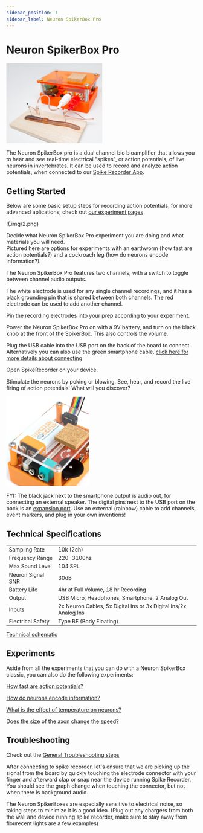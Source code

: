 ```yaml
---
sidebar_position: 1
sidebar_label: Neuron SpikerBox Pro
---
```


# Neuron SpikerBox Pro #

![nsb pro](./img/1.png)

The Neuron SpikerBox pro is a dual channel bio bioamplifier that allows you to hear and see real-time electrical "spikes", or action potentials, of live neurons in invertebrates. It can be used to record and analyze action potentials, when connected to our [Spike Recorder App](../../Software/SpikeRecorder/). 

## Getting Started ##

Below are some basic setup steps for recording action potentials, for more advanced aplications, check out [our experiment pages](#experiments)

!(.img/2.png)

Decide what Neuron SpikerBox Pro experiment you are doing and what materials you will need.  
Pictured here are options for experiments with an earthworm (how fast are action potentials?) and a  cockroach leg (how do neurons encode information?).


The Neuron SpikerBox Pro features two channels, with a switch to toggle between channel audio outputs.  

The white electrode is used for any single channel recordings, and it has a black grounding pin that is shared between both channels. The red electrode can be used to add another channel. 

Pin the recording electrodes into your prep according to your experiment.


Power the Neuron SpikerBox Pro on with a 9V battery, and turn on the black knob at the front of the SpikerBox. This also controls the volume.


Plug the USB cable into the USB port on the back of the board to connect. Alternatively you can also use the green smartphone cable. [click here for more details about connecting](../../Software/SpikeRecorder/)

Open SpikeRecorder on your device.

Stimulate the neurons by poking or blowing. See, hear, and record the live firing of action potentials! What will you discover?

![5](./5.png)

FYI: The black jack next to the smartphone output is audio out, for connecting an external speaker. The digital pins next to the USB port on the back is an [expansion port](../../Engineering/ExpansionPort/). Use an external (rainbow) cable to add channels, event markers, and plug in your own inventions!

## Technical Specifications ##

|||
|---|---|
|Sampling Rate |10k (2ch)|
|Frequency Range |220-3100hz|
|Max Sound Level |104 SPL|
|Neuron Signal SNR |30dB|
|Battery Life |4hr at Full Volume, 18 hr Recording|
|Output |USB Micro, Headphones, Smartphone, 2 Analog Out|
|Inputs |2x Neuron Cables, 5x Digital Ins or 3x Digital Ins/2x Analog Ins|
|Electrical Safety |Type BF (Body Floating)|

[Technical schematic](https://backyardbrains.com/products/files/Neuron.Spikerbox.Pro.V1.pdf)

## Experiments ##
Aside from all the experiments that you can do with a Neuron SpikerBox classic, you can also do the following experiments:


[How fast are action potentials?](https://backyardbrains.com/experiments/NeuronSpikerBoxPro)

[How do neurons encode information?](https://backyardbrains.com/experiments/ratecoding)

[What is the effect of temperature on neurons?](https://backyardbrains.com/experiments/WormTemperature)

[Does the size of the axon change the speed?](https://backyardbrains.com/experiments/wormstretch)

## Troubleshooting ##

Check out the [General Troubleshooting steps](../../index.md#troubleshooting)

After connecting to spike recorder, let's ensure that we are picking up the signal from the board by quickly touching the electrode connector with your finger and afterward clap or snap near the device running Spike Recorder. You should see the graph change when touching the connector, but not when there is background audio.

The Neuron SpikerBoxes are especially sensitive to electrical noise, so taking steps to minimize it is a good idea. (Plug out any chargers from both the wall and device running spike recorder, make sure to stay away from flourecent lights are a few examples)
